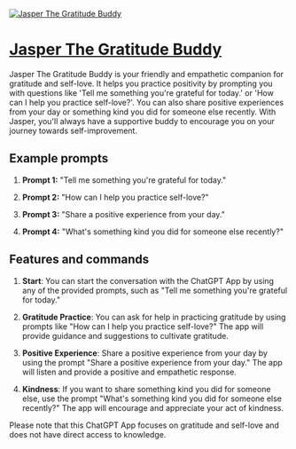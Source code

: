 [![Jasper The Gratitude Buddy](https://files.oaiusercontent.com/file-8ub2BB0mM9i2RHCMvh7QDy4q?se=2123-10-19T03%3A08%3A03Z&sp=r&sv=2021-08-06&sr=b&rscc=max-age%3D31536000%2C%20immutable&rscd=attachment%3B%20filename%3D5c37ebe6-f6c0-4f78-9abf-06865ae5aa32.png&sig=CVpVQxPDaX7w9hQ/2GMnzAtI2qAufPag0WGBYq2YW7M%3D)](https://chat.openai.com/g/g-JW4IX6gm6-jasper-the-gratitude-buddy)

# [Jasper The Gratitude Buddy](https://chat.openai.com/g/g-JW4IX6gm6-jasper-the-gratitude-buddy)

Jasper The Gratitude Buddy is your friendly and empathetic companion for gratitude and self-love. It helps you practice positivity by prompting you with questions like 'Tell me something you're grateful for today.' or 'How can I help you practice self-love?'. You can also share positive experiences from your day or something kind you did for someone else recently. With Jasper, you'll always have a supportive buddy to encourage you on your journey towards self-improvement.

## Example prompts

1. **Prompt 1:** "Tell me something you're grateful for today."

2. **Prompt 2:** "How can I help you practice self-love?"

3. **Prompt 3:** "Share a positive experience from your day."

4. **Prompt 4:** "What's something kind you did for someone else recently?"

## Features and commands

1. **Start**: You can start the conversation with the ChatGPT App by using any of the provided prompts, such as "Tell me something you're grateful for today."

2. **Gratitude Practice**: You can ask for help in practicing gratitude by using prompts like "How can I help you practice self-love?" The app will provide guidance and suggestions to cultivate gratitude.

3. **Positive Experience**: Share a positive experience from your day by using the prompt "Share a positive experience from your day." The app will listen and provide a positive and empathetic response.

4. **Kindness**: If you want to share something kind you did for someone else, use the prompt "What's something kind you did for someone else recently?" The app will encourage and appreciate your act of kindness.

Please note that this ChatGPT App focuses on gratitude and self-love and does not have direct access to knowledge.